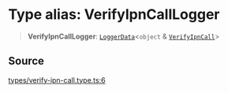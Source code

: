# Type alias: VerifyIpnCallLogger

> **VerifyIpnCallLogger**: [`LoggerData`](LoggerData.md)\<`object` & [`VerifyIpnCall`](VerifyIpnCall.md)\>

## Source

[types/verify-ipn-call.type.ts:6](https://github.com/lehuygiang28/vnpay/blob/e8e94e8a800b1952e47648e8b76237a738bccbb7/src/types/verify-ipn-call.type.ts#L6)
